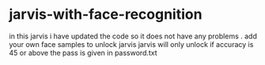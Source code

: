 # jarvis-with-face-recognition
in this jarvis i have updated the code so it does not have any problems . add your own face samples to unlock jarvis jarvis will only unlock if accuracy is 45 or above the pass is given in password.txt 

